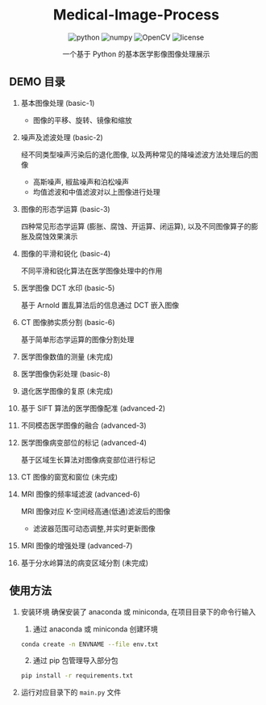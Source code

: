 <div align="center">

# Medical-Image-Process

<img src="https://img.shields.io/badge/python-3.9+-blue.svg" alt="python">

<img src="https://img.shields.io/badge/numpy-1.26.0-blue" alt="numpy">

<img src="https://img.shields.io/badge/OpenCV-4.8.1-blue" alt="OpenCV">

<img src="https://img.shields.io/github/license/s1YH0pper/Medical-Image-Process.svg" alt="license">

一个基于 Python 的基本医学影像图像处理展示

</div>

## DEMO 目录

1. 基本图像处理 (basic-1)

   - 图像的平移、旋转、镜像和缩放

2. 噪声及滤波处理 (basic-2)

   经不同类型噪声污染后的退化图像, 以及两种常见的降噪滤波方法处理后的图像

   - 高斯噪声, 椒盐噪声和泊松噪声
   - 均值滤波和中值滤波对以上图像进行处理

3. 图像的形态学运算 (basic-3)

   四种常见形态学运算 (膨胀、腐蚀、开运算、闭运算), 以及不同图像算子的膨胀及腐蚀效果演示

4. 图像的平滑和锐化 (basic-4)

   不同平滑和锐化算法在医学图像处理中的作用

5. 医学图像 DCT 水印 (basic-5)

   基于 Arnold 置乱算法后的信息通过 DCT 嵌入图像

6. CT 图像肺实质分割 (basic-6)

   基于简单形态学运算的图像分割处理

7. 医学图像数值的测量 (未完成)
8. 医学图像伪彩处理 (basic-8)
9. 退化医学图像的复原 (未完成)
10. 基于 SIFT 算法的医学图像配准 (advanced-2)
11. 不同模态医学图像的融合 (advanced-3)
12. 医学图像病变部位的标记 (advanced-4)

    基于区域生长算法对图像病变部位进行标记

13. CT 图像的窗宽和窗位 (未完成)
14. MRI 图像的频率域滤波 (advanced-6)

    MRI 图像对应 K-空间经高通(低通)滤波后的图像

    - 滤波器范围可动态调整,并实时更新图像

15. MRI 图像的增强处理 (advanced-7)
16. 基于分水岭算法的病变区域分割 (未完成)

## 使用方法

1. 安装环境
   确保安装了 anaconda 或 miniconda, 在项目目录下的命令行输入

   1. 通过 anaconda 或 miniconda 创建环境

   ```bash
   conda create -n ENVNAME --file env.txt
   ```

   2. 通过 pip 包管理导入部分包

   ```bash
   pip install -r requirements.txt
   ```

2. 运行对应目录下的 `main.py` 文件
